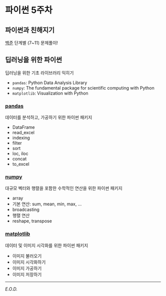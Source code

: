 # 파이썬 5주차

## 파이썬과 친해지기
[백준](https://www.acmicpc.net/) 단계별 (7~11) 문제풀이!

## 딥러닝을 위한 파이썬
딥러닝을 위한 기초 라이브러리 익히기
- `pandas`: Python Data Analysis Library
- `numpy`: The fundamental package for scientific computing with Python
- `matplotlib`: Visualization with Python

### [pandas](https://pandas.pydata.org/)
데이터를 분석하고, 가공하기 위한 파이썬 패키지
- DataFrame
- read_excel
- indexing
- filter
- sort
- loc, iloc
- concat
- to_excel

### [numpy](https://numpy.org/)
대규모 벡터와 행렬을 포함한 수학적인 연산을 위한 파이썬 패키지
- array
- 기본 연산: sum, mean, min, max, ...
- broadcasting
- 행렬 연산
- reshape, transpose

### [matplotlib](https://matplotlib.org/)
데이터 및 이미지 시각화를 위한 파이썬 패키지
- 이미지 불러오기
- 이미지 시각화하기
- 이미지 가공하기
- 이미지 저장하기

---
*E.O.D.*